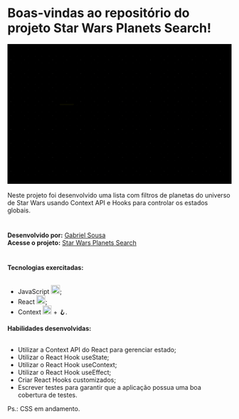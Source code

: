 # Boas-vindas ao repositório do projeto Star Wars Planets Search!

<p align="center">
  <img src="projectIntro.gif"/>
</p>
  
Neste projeto foi desenvolvido uma lista com filtros de planetas do universo de Star Wars usando Context API e Hooks para controlar os estados globais.
 #

<strong>Desenvolvido por:</strong> [Gabriel Sousa](https://www.linkedin.com/in/gabriel-dev-biotec/)</br>
<strong>Acesse o projeto:</strong> [Star Wars Planets Search](https://project-starwars-planets-search-gso.vercel.app/)
#

<summary><strong>Tecnologias exercitadas:</strong></summary><br />
  
 * JavaScript <img src="https://cdn.jsdelivr.net/gh/devicons/devicon/icons/javascript/javascript-original.svg" width="20" height="20"/>;
 * React <img src="https://cdn.jsdelivr.net/gh/devicons/devicon/icons/react/react-original.svg" width="20" height="20"/>;
 * Context <img src="https://cdn.jsdelivr.net/gh/devicons/devicon/icons/react/react-original.svg" width="20" height="20"/> + :hook:.
 
 <summary><strong>Habilidades desenvolvidas:</strong></summary><br />

 * Utilizar a Context API do React para gerenciar estado;
 * Utilizar o React Hook useState;
 * Utilizar o React Hook useContext;
 * Utilizar o React Hook useEffect;
 * Criar React Hooks customizados;
 * Escrever testes para garantir que a aplicação possua uma boa cobertura de testes.
 
 Ps.: CSS em andamento.
